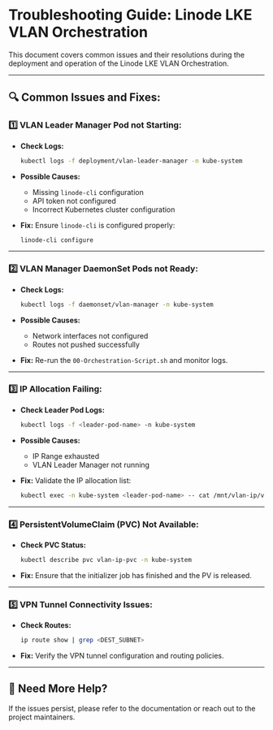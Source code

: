 # Troubleshooting Guide: Linode LKE VLAN Orchestration

This document covers common issues and their resolutions during the deployment and operation of the Linode LKE VLAN Orchestration.

---

## 🔍 **Common Issues and Fixes:**

### 1️⃣ **VLAN Leader Manager Pod not Starting:**

- **Check Logs:**
    ```bash
    kubectl logs -f deployment/vlan-leader-manager -n kube-system
    ```

- **Possible Causes:**
    - Missing `linode-cli` configuration
    - API token not configured
    - Incorrect Kubernetes cluster configuration

- **Fix:** Ensure `linode-cli` is configured properly:
    ```bash
    linode-cli configure
    ```

---

### 2️⃣ **VLAN Manager DaemonSet Pods not Ready:**

- **Check Logs:**
    ```bash
    kubectl logs -f daemonset/vlan-manager -n kube-system
    ```

- **Possible Causes:**
    - Network interfaces not configured
    - Routes not pushed successfully

- **Fix:** Re-run the `00-Orchestration-Script.sh` and monitor logs.

---

### 3️⃣ **IP Allocation Failing:**

- **Check Leader Pod Logs:**
    ```bash
    kubectl logs -f <leader-pod-name> -n kube-system
    ```

- **Possible Causes:**
    - IP Range exhausted
    - VLAN Leader Manager not running

- **Fix:** Validate the IP allocation list:
    ```bash
    kubectl exec -n kube-system <leader-pod-name> -- cat /mnt/vlan-ip/vlan-ip-list.txt
    ```

---

### 4️⃣ **PersistentVolumeClaim (PVC) Not Available:**

- **Check PVC Status:**
    ```bash
    kubectl describe pvc vlan-ip-pvc -n kube-system
    ```

- **Fix:** Ensure that the initializer job has finished and the PV is released.

---

### 5️⃣ **VPN Tunnel Connectivity Issues:**

- **Check Routes:**
    ```bash
    ip route show | grep <DEST_SUBNET>
    ```

- **Fix:** Verify the VPN tunnel configuration and routing policies.

---

## 🚀 **Need More Help?**

If the issues persist, please refer to the documentation or reach out to the project maintainers.


